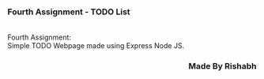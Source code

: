 ### Fourth Assignment - TODO List
<br>
Fourth Assignment:<br>
Simple TODO Webpage made using Express Node JS.
<h3 align="right">Made By Rishabh</h3>
